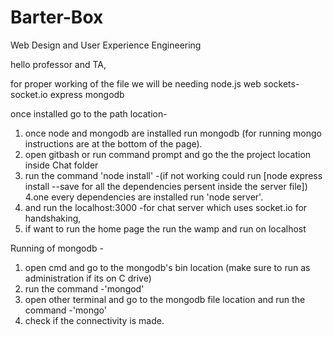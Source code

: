 # Barter-Box
Web Design and User Experience Engineering

hello professor and TA,

for proper working of the file we will be needing 
node.js
web sockets-socket.io
express
mongodb

once installed go to the path location-
1. once node and mongodb are installed run mongodb (for running mongo instructions are at the bottom of the page).
2. open gitbash or run command prompt and go the the project location inside Chat folder
3. run the command 'node install' -(if not working could run [node express install --save for all the dependencies persent inside the server file])
4.one every dependencies are installed run 'node server'.
5. and run the localhost:3000 -for chat server which uses socket.io for handshaking,
6. if want to run the home page the run the wamp and run on localhost

Running of mongodb -
1. open cmd and go to the mongodb's bin location (make sure to run as administration if its on C drive)
2. run the command -'mongod'
3. open other terminal and go to the mongodb file location and run the command -'mongo'
4. check if the connectivity is made.
